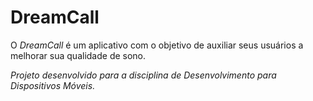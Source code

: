 # DreamCall

O *DreamCall* é um aplicativo com o objetivo de auxiliar seus usuários a melhorar sua qualidade de sono.


*Projeto desenvolvido para a disciplina de Desenvolvimento para Dispositivos Móveis.*